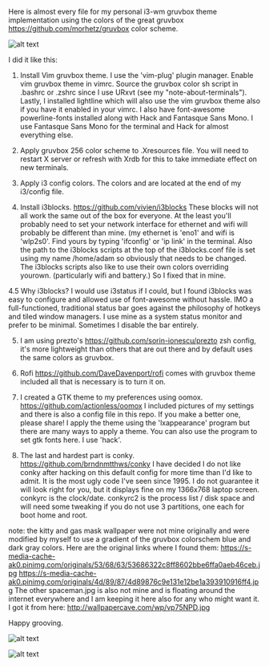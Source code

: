 Here is almost every file for my personal i3-wm gruvbox theme implementation using the
colors of the great gruvbox https://github.com/morhetz/gruvbox color scheme. 

![alt text](https://github.com/a-schaefers/i3-wm-gruvbox-theme/raw/master/screenshots/gruv-sadkitty-clean.png)

I did it like this:

1. Install Vim gruvbox theme. I use the 'vim-plug' plugin manager.
Enable vim gruvbox theme in vimrc. Source the gruvbox color sh script in
.bashrc or .zshrc since I use URxvt (see my "note-about-terminals"). Lastly, I
installed lightline which will also use the vim gruvbox theme also if you have it
enabled in your vimrc. I also have font-awesome powerline-fonts installed along with Hack
and Fantasque Sans Mono. I use Fantasque Sans Mono for the terminal and Hack
for almost everything else.

2. Apply gruvbox 256 color scheme to .Xresources file. You will need to restart X
   server or refresh with Xrdb for this to take immediate effect on new
   terminals.

3. Apply i3 config colors. The colors and are located at the end of my i3/config file.

4. Install i3blocks. https://github.com/vivien/i3blocks These blocks will not all work the same out of the
   box for everyone. At the least you'll probably need to set your network
   interface for ethernet and wifi will probably be different than mine. (my
   ethernet is 'eno1' and wifi is 'wlp2s0'. Find yours by typing 'ifconfig' or
   'ip link' in the terminal. Also the path to the i3blocks scripts at the top of the i3blocks.conf file is set using
   my name /home/adam so obviously that needs to be changed. The i3blocks
   scripts also like to use their own colors overriding yourown. (particularly
   wifi and battery.) So I fixed that in mine.

4.5 Why i3blocks? I would use i3status if I could, but I found i3blocks was
easy to configure and allowed use of font-awesome without hassle. IMO a
full-functioned, traditional status bar goes against the philosophy of hotkeys
and tiled window managers. I use mine as a system status
monitor and prefer to be minimal. Sometimes I disable the bar entirely. 

5. I am using prezto's https://github.com/sorin-ionescu/prezto zsh config, it's more lightweight than others that are
   out there and by default uses the same colors as gruvbox.

6. Rofi https://github.com/DaveDavenport/rofi comes with gruvbox theme included all that is necessary is to turn it
   on.

7. I created a GTK theme to my preferences using oomox. https://github.com/actionless/oomox
I included pictures of my settings and there is also a config file in this
repo. If you make a better one, please share! I apply the theme using the
'lxappearance' program but there are many ways to apply a theme. You can also use the program to set gtk fonts here. I
use 'hack'.

8. The last and hardest part is conky. https://github.com/brndnmtthws/conky I have decided I do not like conky
   after hacking on this default config for more time than I'd like to admit. It is the most ugly code I've seen since 1995. I do not guarantee it will look right for you,
   but it displays fine on my 1366x768 laptop screen. conkyrc is the
   clock/date. conkyrc2 is the process list / disk space and will need some tweaking
   if you do not use 3 partitions, one each for boot home and root. 

note: the kitty and gas mask wallpaper were not mine originally and were modified by myself to use a
gradient of the gruvbox colorschem blue and dark gray colors. Here are the original links where I found them:
https://s-media-cache-ak0.pinimg.com/originals/53/68/63/53686322c8ff8602bbe6ffa0aeb46ceb.jpg 
https://s-media-cache-ak0.pinimg.com/originals/4d/89/87/4d89876c9e131e12be1a393910916ff4.jpg
The other spaceman.jpg is also not mine and is floating around the internet everywhere and I am keeping it
here also for any who might want it. I got it from here: http://wallpapercave.com/wp/vp75NPD.jpg

Happy grooving.


![alt text](https://github.com/a-schaefers/i3-wm-gruvbox-theme/blob/master/screenshots/gruv-prepper-clean.png)


![alt text](https://github.com/a-schaefers/i3-wm-gruvbox-theme/blob/master/screenshots/gruv-dirty.png)

